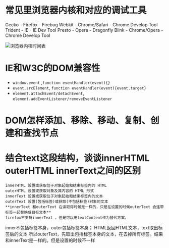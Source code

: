常见里浏览器内核和对应的调试工具
================

Gecko - Firefox - Firebug
Webkit - Chrome/Safari - Chrome Develop Tool
Trident - IE - IE Dev Tool
Presto - Opera - Dragonfly
Blink - Chrome/Opera - Chrome Develop Tool

![浏览器内核时间表](http://upload.wikimedia.org/wikipedia/en/timeline/289e79fa1f4b53cf0adc8128d646766b.png)

IE和W3C的DOM兼容性
==================

- `window.event` ,`function eventHandler(event){}`
- `event.srcElement`, `function eventHandler(event){event.target}`
- `element.attachEvent/detachEvent`, `element.addEventListener/removeEventListener`


DOM怎样添加、移除、移动、复制、创建和查找节点
=============================================


结合<span id="outer"><span id="inner">text</span></span>这段结构，谈谈innerHTML outerHTML innerText之间的区别
====
```
innerHTML 设置或获取位于对象起始和结束标签内的 HTML
outerHTML 设置或获取对象及其内容的 HTML 形式
innerText 设置或获取位于对象起始和结束标签内的文本
outerText 设置(包括标签)或获取(不包括标签)对象的文本
**innerText 和outerText 在读取得时候是一样的，只是在设置的时候outerText 会连带标签一起替换成目标文本**
firefox不支持innerText ，但是可以用textContent作为替代方案。
```

inner不包括标签本身，outer包括标签本身；
HTML返回HTML文本，text取出标签后的文本
所以outerText，先取出包括标签本身的文本，在去掉所有标签。结果和innerText是一样的。但是设置的时候不一样
